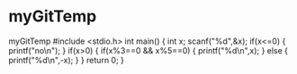# myGitTemp
myGitTemp
#include <stdio.h>
int main()
{
	int x;
	scanf("%d",&x);
 if(x<=0)
 {
	 printf("no\n");
 }
 if(x>0)
 {
	 if(x%3==0 &&  x%5==0)
	 {
		 printf("%d\n",x);
	 }
	 else 
	 {
		 printf("%d\n",-x);
	 }
 }
	return 0;
}
